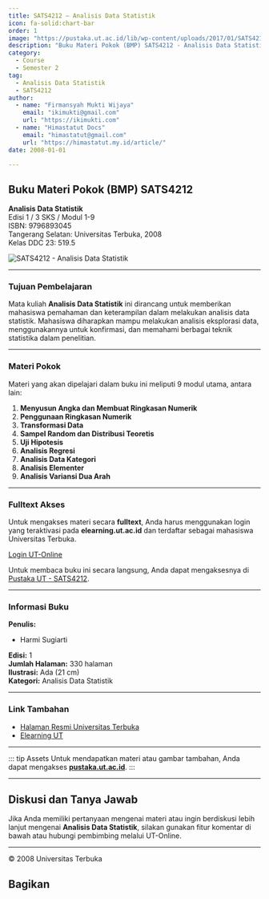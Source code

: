 ```yaml
--- 
title: SATS4212 – Analisis Data Statistik
icon: fa-solid:chart-bar
order: 1
image: "https://pustaka.ut.ac.id/lib/wp-content/uploads/2017/01/SATS4212.jpg"
description: "Buku Materi Pokok (BMP) SATS4212 - Analisis Data Statistik"
category:
  - Course
  - Semester 2
tag:
  - Analisis Data Statistik
  - SATS4212
author:
  - name: "Firmansyah Mukti Wijaya"
    email: "ikimukti@gmail.com"
    url: "https://ikimukti.com"
  - name: "Himastatut Docs"
    email: "himastatut@gmail.com"
    url: "https://himastatut.my.id/article/"
date: 2008-01-01

--- 
```


## Buku Materi Pokok (BMP) SATS4212

**Analisis Data Statistik**  
Edisi 1 / 3 SKS / Modul 1-9  
ISBN: 9796893045  
Tangerang Selatan: Universitas Terbuka, 2008  
Kelas DDC 23: 519.5  

![SATS4212 - Analisis Data Statistik](https://pustaka.ut.ac.id/lib/wp-content/uploads/2017/01/SATS4212.jpg)

--- 

### Tujuan Pembelajaran

Mata kuliah **Analisis Data Statistik** ini dirancang untuk memberikan mahasiswa pemahaman dan keterampilan dalam melakukan analisis data statistik. Mahasiswa diharapkan mampu melakukan analisis eksplorasi data, menggunakannya untuk konfirmasi, dan memahami berbagai teknik statistika dalam penelitian.

--- 

### Materi Pokok

Materi yang akan dipelajari dalam buku ini meliputi 9 modul utama, antara lain:

1. **Menyusun Angka dan Membuat Ringkasan Numerik**
2. **Penggunaan Ringkasan Numerik**
3. **Transformasi Data**
4. **Sampel Random dan Distribusi Teoretis**
5. **Uji Hipotesis**
6. **Analisis Regresi**
7. **Analisis Data Kategori**
8. **Analisis Elementer**
9. **Analisis Variansi Dua Arah**

--- 

### Fulltext Akses

Untuk mengakses materi secara **fulltext**, Anda harus menggunakan login yang teraktivasi pada **elearning.ut.ac.id** dan terdaftar sebagai mahasiswa Universitas Terbuka.

[Login UT-Online](http://elearning.ut.ac.id)

Untuk membaca buku ini secara langsung, Anda dapat mengaksesnya di [Pustaka UT - SATS4212](https://pustaka.ut.ac.id/lib/sats4212-analisis-data-statistik/).

--- 

### Informasi Buku

**Penulis:**  
- Harmi Sugiarti

**Edisi:** 1  
**Jumlah Halaman:** 330 halaman  
**Ilustrasi:** Ada (21 cm)  
**Kategori:** Analisis Data Statistik  

--- 

### Link Tambahan

- [Halaman Resmi Universitas Terbuka](https://www.ut.ac.id)
- [Elearning UT](http://elearning.ut.ac.id)

--- 

::: tip Assets
Untuk mendapatkan materi atau gambar tambahan, Anda dapat mengakses **[pustaka.ut.ac.id](https://pustaka.ut.ac.id)**.
:::

--- 

## Diskusi dan Tanya Jawab

Jika Anda memiliki pertanyaan mengenai materi atau ingin berdiskusi lebih lanjut mengenai **Analisis Data Statistik**, silakan gunakan fitur komentar di bawah atau hubungi pembimbing melalui UT-Online.

--- 

<footer>
  <p>© 2008 Universitas Terbuka</p>
</footer>


## Bagikan
<Share colorful />
<GitContributors />
<GitChangelog />